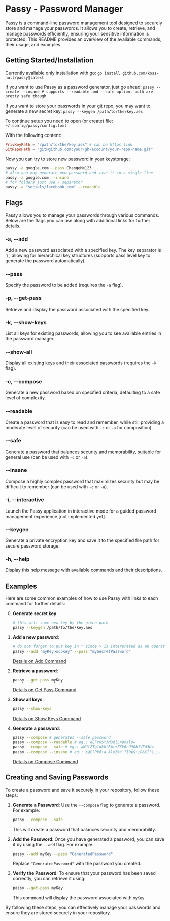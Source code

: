 # Passy - Password Manager

Passy is a command-line password management tool designed to securely store and manage your passwords. It allows you to create, retrieve, and manage passwords efficiently, ensuring your sensitive information is protected. This README provides an overview of the available commands, their usage, and examples.

## Getting Started/Installation

Currently avaliable only installation with go: 
`go install github.com/koss-null/passy@latest`

If you want to use Passy as a password generator, just go ahead:
`passy --create --insane # supports --readable and --safe option, both are pretty safe though`

If you want to store your passwords in your git repo, you may want to generate a new secret key:
`passy --keygen /path/to/the/key.aes`

To continue setup you need to open (or create) file:
`~/.config/passy/config.toml`

With the following content:
```toml
PrivKeyPath = "/path/to/the/key.aes" # can be https link
GitRepoPath = "git@github.com:your-gh-account/your-repo-name.git"
```

Now you can try to store new password in your keystorage:
```bash
passy -a google.com --pass ChangeMe123
# also you may generate new password and save it in a single line
passy -a google.com --insane
# for folders just use / separator
passy -a "socials/facebook.com" --readable
```

## Flags

Passy allows you to manage your passwords through various commands. Below are the flags you can use along with additional links for further details.

### -a, --add
Add a new password associated with a specified key. The key separator is '/', allowing for hierarchical key structures (supports pass level key to generate the password automatically).

### --pass
Specify the password to be added (requires the `-a` flag).

### -p, --get-pass
Retrieve and display the password associated with the specified key.

### -k, --show-keys
List all keys for existing passwords, allowing you to see available entries in the password manager.

### --show-all
Display all existing keys and their associated passwords (requires the `-k` flag).

### -c, --compose
Generate a new password based on specified criteria, defaulting to a safe level of complexity.

### --readable
Create a password that is easy to read and remember, while still providing a moderate level of security (can be used with `-c` or `-a` for composition).

### --safe
Generate a password that balances security and memorability, suitable for general use (can be used with `-c` or `-a`).

### --insane
Compose a highly complex password that maximizes security but may be difficult to remember (can be used with `-c` or `-a`).

### -i, --interactive
Launch the Passy application in interactive mode for a guided password management experience [not implemented yet].

### --keygen
Generate a private encryption key and save it to the specified file path for secure password storage.

### -h, --help
Display this help message with available commands and their descriptions.

## Examples

Here are some common examples of how to use Passy with links to each command for further details:

0. **Generate secret key**
   ```bash
   # this will save new key by the given path
   passy --keygen /path/to/the/key.aes
   ```

1. **Add a new password**: 
   ```bash
   # do not forget to put key in " since > is interpreted as an operator in bash
   passy --add "myKey>subKey" --pass "mySecretPassword"
   ```
   [Details on Add Command](#-a--add)

2. **Retrieve a password**: 
   ```bash
   passy --get-pass myKey
   ```
   [Details on Get Pass Command](#-p--get-pass)

3. **Show all keys**: 
   ```bash
   passy --show-keys
   ```
   [Details on Show Keys Command](#-k--show-keys)

4. **Generate a password**: 
   ```bash
   passy --compose # generates --safe password
   passy --compose --readable # eg.: dEFvOSY3M3dlLW9nalU=
   passy --compose --safe # eg.: aWJlZTg1dkktRWt+ZXV6LU9Ob1VEd3U=
   passy --compose --insane # eg.: ¢@E?P¥Æ+a.ÀleZ©º.7Ì0Â$+;Ö&XÎ?$¸±-
   ```
   [Details on Compose Command](#-c--compose)

## Creating and Saving Passwords

To create a password and save it securely in your repository, follow these steps:

1. **Generate a Password**: Use the `--compose` flag to generate a password. For example:
   ```bash
   passy --compose --safe
   ```
   This will create a password that balances security and memorability.

2. **Add the Password**: Once you have generated a password, you can save it by using the `--add` flag. For example:
   ```bash
   passy --add myKey --pass "GeneratedPassword"
   ```
   Replace `"GeneratedPassword"` with the password you created.

3. **Verify the Password**: To ensure that your password has been saved correctly, you can retrieve it using:
   ```bash
   passy --get-pass myKey
   ```
   This command will display the password associated with `myKey`.

By following these steps, you can effectively manage your passwords and ensure they are stored securely in your repository.
